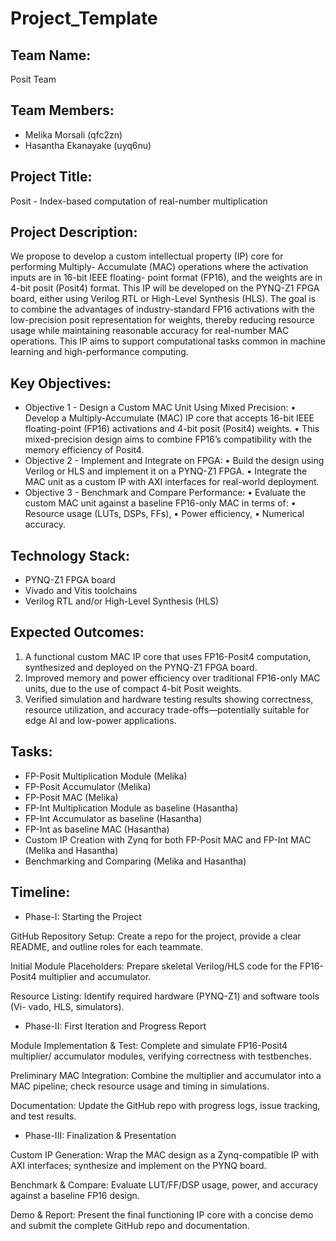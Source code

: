 # Project_Template

## Team Name: 
Posit Team

## Team Members:
- Melika Morsali (qfc2zn)
- Hasantha Ekanayake (uyq6nu)

## Project Title:
Posit - Index-based computation of real-number multiplication

## Project Description:
We propose to develop a custom intellectual property (IP) core for performing Multiply-
Accumulate (MAC) operations where the activation inputs are in 16-bit IEEE floating-
point format (FP16), and the weights are in 4-bit posit (Posit4) format. This IP will be
developed on the PYNQ-Z1 FPGA board, either using Verilog RTL or High-Level Synthesis
(HLS). The goal is to combine the advantages of industry-standard FP16 activations with
the low-precision posit representation for weights, thereby reducing resource usage while
maintaining reasonable accuracy for real-number MAC operations. This IP aims to support
computational tasks common in machine learning and high-performance computing.

## Key Objectives:
- Objective 1 - Design a Custom MAC Unit Using Mixed Precision:
	•	Develop a Multiply-Accumulate (MAC) IP core that accepts 16-bit IEEE floating-point (FP16) activations and 4-bit posit (Posit4) weights.
	•	This mixed-precision design aims to combine FP16’s compatibility with the memory efficiency of Posit4.
- Objective 2 - Implement and Integrate on FPGA:
	•	Build the design using Verilog or HLS and implement it on a PYNQ-Z1 FPGA.
	•	Integrate the MAC unit as a custom IP with AXI interfaces for real-world deployment.
- Objective 3 - 	Benchmark and Compare Performance:
	•	Evaluate the custom MAC unit against a baseline FP16-only MAC in terms of:
	•	Resource usage (LUTs, DSPs, FFs),
	•	Power efficiency,
	•	Numerical accuracy.


## Technology Stack:
- PYNQ-Z1 FPGA board
- Vivado and Vitis toolchains
- Verilog RTL and/or High-Level Synthesis (HLS)

## Expected Outcomes:
1.	A functional custom MAC IP core that uses FP16-Posit4 computation, synthesized and deployed on the PYNQ-Z1 FPGA board.
2.	Improved memory and power efficiency over traditional FP16-only MAC units, due to the use of compact 4-bit Posit weights.
3.	Verified simulation and hardware testing results showing correctness, resource utilization, and accuracy trade-offs—potentially suitable for edge AI and low-power applications.

## Tasks:

- FP-Posit Multiplication Module (Melika)
- FP-Posit Accumulator (Melika)
- FP-Posit MAC (Melika)
-  FP-Int Multiplication Module as baseline (Hasantha)
- FP-Int Accumulator as baseline (Hasantha)
- FP-Int as baseline MAC (Hasantha)
- Custom IP Creation with Zynq for both FP-Posit MAC and FP-Int MAC (Melika and Hasantha)
- Benchmarking and Comparing (Melika and Hasantha)
  
## Timeline:

- Phase-I: Starting the Project
  
GitHub Repository Setup: Create a repo for the project, provide a clear README,
and outline roles for each teammate.


Initial Module Placeholders:
Prepare skeletal Verilog/HLS code for the FP16-
Posit4 multiplier and accumulator.

Resource Listing: Identify required hardware (PYNQ-Z1) and software tools (Vi-
vado, HLS, simulators).
- Phase-II: First Iteration and Progress Report

Module Implementation & Test: Complete and simulate FP16-Posit4 multiplier/
accumulator modules, verifying correctness with testbenches.

Preliminary MAC Integration: Combine the multiplier and accumulator into a
MAC pipeline; check resource usage and timing in simulations.

Documentation: Update the GitHub repo with progress logs, issue tracking, and
test results.
- Phase-III: Finalization & Presentation

Custom IP Generation: Wrap the MAC design as a Zynq-compatible IP with AXI
interfaces; synthesize and implement on the PYNQ board.

Benchmark & Compare: Evaluate LUT/FF/DSP usage, power, and accuracy
against a baseline FP16 design.

Demo & Report: Present the final functioning IP core with a concise demo and
submit the complete GitHub repo and documentation.
